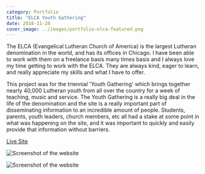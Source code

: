 ```yaml
---
category: Portfolio
title: "ELCA Youth Gathering"
date: 2018-11-28
cover_image: ../images/portfolio-elca-featured.png
---
```


The ELCA (Evangelical Lutheran Church of America) is the largest Lutheran denomination in the world, and has its offices in Chicago. I have been able to work with them on a freelance basis many times basis and I always love my time getting to work with the ELCA. They are always kind, eager to learn, and really appreciate my skills and what I have to offer.

This project was for the triennial 'Youth Gathering' which brings together nearly 40,000 Lutheran youth from all over the country for a week of teaching, music and service. The Youth Gathering is a really big deal in the life of the denomination and the site is a really important part of disseminating information to an incredible amount of people. Students, parents, youth leaders, church members, etc all had a stake at some point in what was happening on the site, and it was important to quickly and easily provide that information without barriers.

<a class="btn btn-outline-dark mb-32" target="_blank" href="https://www.elca.org/YouthGathering">Live Site</a>

![Screenshot of the website](../images/portfolio-elcayg1.jpg)

![Screenshot of the website](../images/portfolio-elcayg2.jpg)
